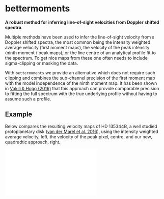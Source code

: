 # bettermoments

**A robust method for inferring line-of-sight velocities from Doppler shifted spectra.**

Multiple methods have been used to infer the line-of-sight velocity from a Doppler shifted spectra, the most common being the intensity weighted average velocity (first moment maps), the velocity of the peak intensity (ninth moment / peak maps), or the line centre of an analytical profile fit to the spectrum. To get nice maps from these one often needs to include sigma-clipping or masking the data.

With `bettermoments` we provide an alternative which does not require such clipping and combines the sub-channel precision of the first moment map with the model independence of the ninth moment map. It has been shown in [Vakili & Hogg (2016)](https://arxiv.org/abs/1610.05873) that this approach can provide comparable precision to fitting the full spectrum with the true underlying profile without having to assume such a profile.

## Example

Below compares the resulting velocity maps of HD 135344B, a well studied protoplanetary disk ([van der Marel et al. 2016](www.google.com)), using the intensity weighted average velocity, left, the velocity of the peak pixel, centre, and our new, quadradtic approach, right.

![alt text](notebooks/moment_comparison.pdf "Comparison of moments.")
